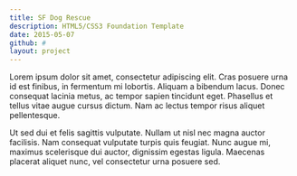 ```yaml
---
title: SF Dog Rescue
description: HTML5/CSS3 Foundation Template
date: 2015-05-07
github: #
layout: project
---
```


Lorem ipsum dolor sit amet, consectetur adipiscing elit. Cras posuere urna id est finibus, in fermentum mi lobortis. Aliquam a bibendum lacus. Donec consequat lacinia metus, ac tempor sapien tincidunt eget. Phasellus et tellus vitae augue cursus dictum. Nam ac lectus tempor risus aliquet pellentesque. 

Ut sed dui et felis sagittis vulputate. Nullam ut nisl nec magna auctor facilisis. Nam consequat vulputate turpis quis feugiat. Nunc augue mi, maximus scelerisque dui auctor, dignissim egestas ligula. Maecenas placerat aliquet nunc, vel consectetur urna posuere sed.
